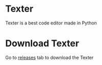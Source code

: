 # Texter
Texter is a best code editor made in Python

# Download Texter
Go to <a href="https://github.com/PanSkrzynia/texter/releases">releases</a> tab to download the Texter
